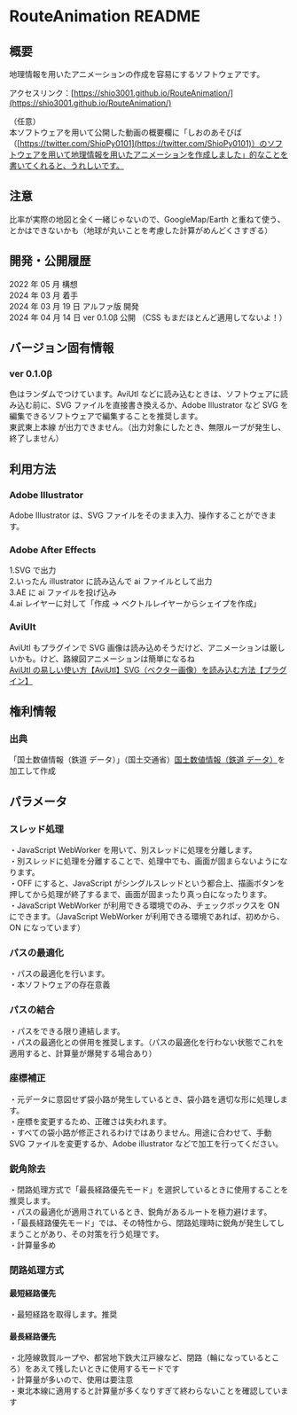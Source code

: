 # RouteAnimation README

## 概要

地理情報を用いたアニメーションの作成を容易にするソフトウェアです。</br>

アクセスリンク：[https://shio3001.github.io/RouteAnimation/](https://shio3001.github.io/RouteAnimation/)</br>

（任意）</br>
本ソフトウェアを用いて公開した動画の概要欄に「しおのあそびば （[https://twitter.com/ShioPy0101](https://twitter.com/ShioPy0101)）のソフトウェアを用いて地理情報を用いたアニメーションを作成しました」的なことを書いてくれると、うれしいです。

## 注意

比率が実際の地図と全く一緒じゃないので、GoogleMap/Earth と重ねて使う、とかはできないかも（地球が丸いことを考慮した計算がめんどくさすぎる）

## 開発・公開履歴

2022 年 05 月 構想 </br>
2024 年 03 月 着手 </br>
2024 年 03 月 19 日 アルファ版 開発 </br>
2024 年 04 月 14 日 ver 0.1.0β 公開 （CSS もまだほとんど適用してないよ！） </br>

## バージョン固有情報

### ver 0.1.0β

色はランダムでつけています。AviUtl などに読み込むときは、ソフトウェアに読み込む前に、SVG ファイルを直接書き換えるか、Adobe Illustrator など SVG を編集できるソフトウェアで編集することを推奨します。</br>
東武東上本線 が出力できません。（出力対象にしたとき、無限ループが発生し、終了しません）</br>

## 利用方法

### Adobe Illustrator

Adobe Illustrator は、SVG ファイルをそのまま入力、操作することができます。

### Adobe After Effects

1.SVG で出力 </br> 2.いったん illustrator に読み込んで ai ファイルとして出力</br>
3.AE に ai ファイルを投げ込み</br>
4.ai レイヤーに対して「作成 → ベクトルレイヤーからシェイプを作成」

### AviUlt

AviUtl もプラグインで SVG 画像は読み込めそうだけど、アニメーションは厳しいかも。けど、路線図アニメーションは簡単になるね</br>
[AviUtl の易しい使い方【AviUtl】SVG（ベクター画像）を読み込む方法【プラグイン】](https://aviutl.info/svg/)

## 権利情報

### 出典

「国土数値情報（鉄道 データ）」（国土交通省）[国土数値情報（鉄道 データ）](https://nlftp.mlit.go.jp/ksj/gml/datalist/KsjTmplt-N02-2022.html)を加工して作成

## パラメータ

### スレッド処理

・JavaScript WebWorker を用いて、別スレッドに処理を分離します。 </br>
・別スレッドに処理を分離することで、処理中でも、画面が固まらないようになります。 </br>
・OFF にすると、JavaScript がシングルスレッドという都合上、描画ボタンを押してから処理が終了するまで、画面が固まったり真っ白になったります。 </br>
・JavaScript WebWorker が利用できる環境でのみ、チェックボックスを ON にできます。（JavaScript WebWorker が利用できる環境であれば、初めから、ON になっています） </br>

### パスの最適化

・パスの最適化を行います。 </br>
・本ソフトウェアの存在意義 </br>

### パスの結合

・パスをできる限り連結します。 </br>
・パスの最適化との併用を推奨します。（パスの最適化を行わない状態でこれを適用すると、計算量が爆発する場合あり） </br>

### 座標補正

・元データに意図せず袋小路が発生しているとき、袋小路を適切な形に処理します。 </br>
・座標を変更するため、正確さは失われます。 </br>
・すべての袋小路が修正されるわけではありません。用途に合わせて、手動 SVG ファイルを変更するか、Adobe illustrator などで加工を行ってください。 </br>

### 鋭角除去

・閉路処理方式で「最長経路優先モード」を選択しているときに使用することを推奨します。 </br>
・パスの最適化が適用されているとき、鋭角があるルートを極力避けます。 </br>
・「最長経路優先モード」では、その特性から、閉路処理時に鋭角が発生してしまうことがあり、その対策を行う処理です。 </br>
・計算量多め </br>

### 閉路処理方式

#### 最短経路優先

・最短経路を取得します。推奨 </br>

#### 最長経路優先

・北陸線敦賀ループや、都営地下鉄大江戸線など、閉路（輪になっているところ）をあえて残したいときに使用するモードです </br>
・計算量が多いので、使用は要注意 </br>
・東北本線に適用すると計算量が多くなりすぎて終わらないことを確認しています </br>
